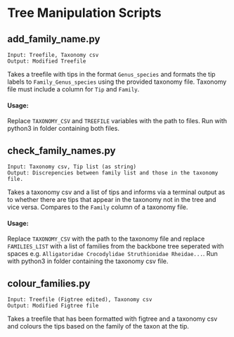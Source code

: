 # Tree Manipulation Scripts

## add_family_name.py

    Input: Treefile, Taxonomy csv
    Output: Modified Treefile

Takes a treefile with tips in the format `Genus_species` and formats the tip labels to `Family_Genus_species` using the provided taxonomy file. Taxonomy file must include a column for `Tip` and `Family`.

#### Usage:
Replace `TAXONOMY_CSV` and `TREEFILE` variables with the path to files.
Run with python3 in folder containing both files.

## check_family_names.py

    Input: Taxonomy csv, Tip list (as string)
    Output: Discrepencies between family list and those in the taxonomy file.

Takes a taxonomy csv and a list of tips and informs via a terminal output as to whether there are tips that appear in the taxonomy not in the tree and vice versa. Compares to the `Family` column of a taxonomy file.

#### Usage:
Replace `TAXONOMY_CSV` with the path to the taxonomy file and replace `FAMILIES_LIST` with a list of families from the backbone tree seperated with spaces e.g. `Alligatoridae Crocodylidae Struthionidae Rheidae...`.
Run with python3 in folder containing the taxonomy csv file.

## colour_families.py

    Input: Treefile (Figtree edited), Taxonomy csv
    Output: Modified Figtree file

Takes a treefile that has been formatted with figtree and a taxonomy csv and colours the tips based on the family of the taxon at the tip. 